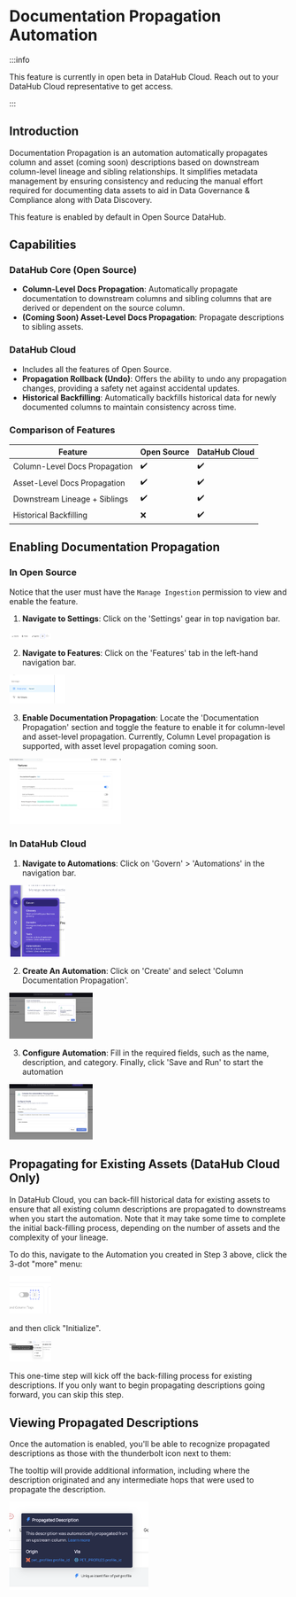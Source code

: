 # Documentation Propagation Automation

:::info

This feature is currently in open beta in DataHub Cloud. Reach out to your DataHub Cloud representative to get access.

:::

## Introduction

Documentation Propagation is an automation automatically propagates column and asset (coming soon) descriptions based on downstream column-level lineage and sibling relationships. 
It simplifies metadata management by ensuring consistency and reducing the manual effort required for documenting data assets to aid
in Data Governance & Compliance along with Data Discovery. 

This feature is enabled by default in Open Source DataHub.

## Capabilities

### DataHub Core (Open Source)
- **Column-Level Docs Propagation**: Automatically propagate documentation to downstream columns and sibling columns that are derived or dependent on the source column.
- **(Coming Soon) Asset-Level Docs Propagation**: Propagate descriptions to sibling assets. 

### DataHub Cloud
- Includes all the features of Open Source.
- **Propagation Rollback (Undo)**: Offers the ability to undo any propagation changes, providing a safety net against accidental updates.
- **Historical Backfilling**: Automatically backfills historical data for newly documented columns to maintain consistency across time.

### Comparison of Features

| Feature                         | Open Source | DataHub Cloud |
|---------------------------------|-------------|---------------|
| Column-Level Docs Propagation   | ✔️           | ✔️             |
| Asset-Level Docs Propagation    | ✔️           | ✔️             |
| Downstream Lineage + Siblings   | ✔️           | ✔️             |
| Historical Backfilling          | ❌           | ✔️             |

## Enabling Documentation Propagation

### In Open Source

Notice that the user must have the `Manage Ingestion` permission to view and enable the feature.

1. **Navigate to Settings**: Click on the 'Settings' gear in top navigation bar.

<p align="left">
  <img width="15%"  src="https://raw.githubusercontent.com/datahub-project/static-assets/main/imgs/automation/oss/settings-nav-link.png"/>
</p>

2. **Navigate to Features**: Click on the 'Features' tab in the left-hand navigation bar.

<p align="left">
  <img width="20%"  src="https://raw.githubusercontent.com/datahub-project/static-assets/main/imgs/automation/oss/features-settings-link.png"/>
</p>

3. **Enable Documentation Propagation**: Locate the 'Documentation Propagation' section and toggle the feature to enable it for column-level and asset-level propagation. 
Currently, Column Level propagation is supported, with asset level propagation coming soon. 

<p align="left">
  <img width="40%"  src="https://raw.githubusercontent.com/datahub-project/static-assets/main/imgs/automation/oss/docs-propagation/feature-flags.png"/>
</p>


### In DataHub Cloud

1. **Navigate to Automations**: Click on 'Govern' > 'Automations' in the navigation bar.

<p align="left">
  <img width="20%"  src="https://raw.githubusercontent.com/datahub-project/static-assets/main/imgs/automation/saas/automations-nav-link.png"/>
</p>

2. **Create An Automation**: Click on 'Create' and select 'Column Documentation Propagation'.

<p align="left">
  <img width="30%"  src="https://raw.githubusercontent.com/datahub-project/static-assets/main/imgs/automation/saas/docs-propagation/automation-type.png"/>
</p>

3. **Configure Automation**: Fill in the required fields, such as the name, description, and category. Finally, click 'Save and Run' to start the automation

<p align="left">
  <img width="30%"  src="https://raw.githubusercontent.com/datahub-project/static-assets/main/imgs/automation/saas/docs-propagation/automation-form.png"/>
</p>

## Propagating for Existing Assets (DataHub Cloud Only)

In DataHub Cloud, you can back-fill historical data for existing assets to ensure that all existing column descriptions are propagated to downstreams
when you start the automation. Note that it may take some time to complete the initial back-filling process, depending on the number of assets and the complexity of your lineage.

To do this, navigate to the Automation you created in Step 3 above, click the 3-dot "more" menu:

<p align="left">
  <img width="15%"  src="https://raw.githubusercontent.com/datahub-project/static-assets/main/imgs/automation/saas/automation-more-menu.png"/>
</p>

and then click "Initialize".

<p align="left">
  <img width="15%"  src="https://raw.githubusercontent.com/datahub-project/static-assets/main/imgs/automation/saas/automation-initialize.png"/>
</p>

This one-time step will kick off the back-filling process for existing descriptions. If you only want to begin propagating
descriptions going forward, you can skip this step. 

## Viewing Propagated Descriptions

Once the automation is enabled, you'll be able to recognize propagated descriptions as those with the thunderbolt icon next to them:

The tooltip will provide additional information, including where the description originated and any intermediate hops that were 
used to propagate the description.

<p align="left">
  <img width="50%"  src="https://raw.githubusercontent.com/datahub-project/static-assets/main/imgs/automation/oss/docs-propagation/view-propagated-docs.png"/>
</p>